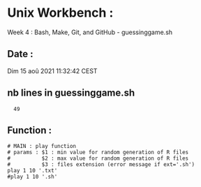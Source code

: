 # Unix Workbench :
Week 4 : Bash, Make, Git, and GitHub - guessinggame.sh

## Date :
Dim 15 aoû 2021 11:32:42 CEST

## nb lines in guessinggame.sh 
      49

## Function : 
```
# MAIN : play function
# params : $1 : min value for random generation of R files
#          $2 : max value for random generation of R files
#          $3 : files extension (error message if ext='.sh')
play 1 10 '.txt'
#play 1 10 '.sh'
```
